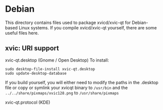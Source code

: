 
Debian
====================
This directory contains files used to package xvicd/xvic-qt
for Debian-based Linux systems. If you compile xvicd/xvic-qt yourself, there are some useful files here.

## xvic: URI support ##


xvic-qt.desktop  (Gnome / Open Desktop)
To install:

	sudo desktop-file-install xvic-qt.desktop
	sudo update-desktop-database

If you build yourself, you will either need to modify the paths in
the .desktop file or copy or symlink your xvicqt binary to `/usr/bin`
and the `../../share/pixmaps/xvic128.png` to `/usr/share/pixmaps`

xvic-qt.protocol (KDE)

